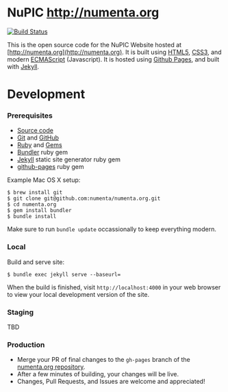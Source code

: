 # NuPIC http://numenta.org

[![Build Status](https://travis-ci.org/numenta/numenta.org.png?branch=gh-pages)](https://travis-ci.org/numenta/numenta.org)

This is the open source code for the NuPIC Website hosted at
[http://numenta.org](http://numenta.org). It is built using
[HTML5](http://en.wikipedia.org/wiki/HTML5),
[CSS3](http://en.wikipedia.org/wiki/Cascading_Style_Sheets), and modern
[ECMAScript](http://en.wikipedia.org/wiki/ECMAScript) (Javascript).
It is hosted using [Github Pages](https://pages.github.com),
and built with [Jekyll](http://jekyllrb.com/).


# Development

### Prerequisites

* [Source code](https://github.com/numenta/numenta.org)
* [Git](http://git-scm.com/) and [GitHub](http://github.com)
* [Ruby](https://www.ruby-lang.org/) and [Gems](https://rubygems.org/)
* [Bundler](http://bundler.io/) ruby gem
* [Jekyll](http://jekyllrb.com/) static site generator ruby gem
* [github-pages](https://github.com/github/pages-gem) ruby gem

Example Mac OS X setup:
```
$ brew install git
$ git clone git@github.com:numenta/numenta.org.git
$ cd numenta.org
$ gem install bundler
$ bundle install
```

Make sure to run `bundle update` occassionally to keep everything modern.

### Local

Build and serve site:
```
$ bundle exec jekyll serve --baseurl=
```

When the build is finished, visit `http://localhost:4000` in your web browser
to view your local development version of the site.

### Staging

TBD

### Production

* Merge your PR of final changes to the `gh-pages` branch of the
  [numenta.org repository](https://github.com/numenta/numenta.org).
* After a few minutes of building, your changes will be live.
* Changes, Pull Requests, and Issues are welcome and appreciated!
